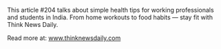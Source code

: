This article #204 talks about simple health tips for working professionals and students in India. From home workouts to food habits — stay fit with Think News Daily.

Read more at: www.thinknewsdaily.com